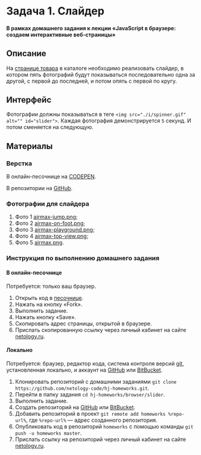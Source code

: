 # Задача 1. Слайдер
#### В рамках домашнего задания к лекции «JavaScript в браузере: создаем интерактивные веб-страницы»

## Описание
На [странице товара](https://netology-code.github.io/hj-homeworks/browser/slider/) в каталоге необходимо реализовать слайдер, в котором пять фотографий будут показываться последовательно одна за другой, с первой до последней, и потом опять с первой по кругу.

## Интерфейс
Фотографии должны показываться в теге `<img src="./i/spinner.gif" alt="" id="slider">`. Каждая фотография демонстрируется <code>5</code> секунд. И потом сменяется на следующую.

## Материалы
### Верстка
В онлайн-песочнице на [CODEPEN](https://codepen.io/solarrust/pen/KWbeBg).

В репозитории на [GitHub](https://github.com/netology-code/hj-homeworks/tree/master/browser/slider).

### Фотографии для слайдера
1. Фото 1 [airmax-jump.png](https://netology-code.github.io/hj-homeworks/browser/slider/i/airmax-jump.png);
2. Фото 2 [airmax-on-foot.png](https://netology-code.github.io/hj-homeworks/browser/slider/i/airmax-on-foot.png);
3. Фото 3 [airmax-playground.png](https://netology-code.github.io/hj-homeworks/browser/slider/i/airmax-playground.png);
4. Фото 4 [airmax-top-view.png](https://netology-code.github.io/hj-homeworks/browser/slider/i/airmax-top-view.png);
5. Фото 5 [airmax.png](https://netology-code.github.io/hj-homeworks/browser/slider/i/airmax.png).

### Инструкция по выполнению домашнего задания
#### В онлайн-песочнице
Потребуется: только ваш браузер.
1. Открыть код в [песочнице](https://codepen.io/solarrust/pen/KWbeBg).
2. Нажать на кнопку «Fork».
3. Выполнить задание.
4. Нажать кнопку «Save».
5. Скопировать адрес страницы, открытой в браузере.
6. Прислать скопированную ссылку через личный кабинет на сайте [netology.ru](http://netology.ru/).

#### Локально
Потребуется: браузер, редактор кода, система контроля версий [git](https://git-scm.com), установленная локально, и аккаунт на [GitHub](https://github.com/) или [BitBucket](https://bitbucket.org/).
1. Клонировать репозиторий с домашними заданиями `git clone https://github.com/netology-code/hj-homeworks.git`.
2. Перейти в папку задания `cd hj-homeworks/browser/slider`.
3. Выполнить задание.
4. Создать репозиторий на [GitHub](https://github.com/) или [BitBucket](https://bitbucket.org/).
5. Добавить репозиторий в проект `git remote add homeworks %repo-url%`, где `%repo-url%` — адрес созданного репозитория.
6. Опубликовать код в репозиторий `homeworks` с помощью команды `git push -u homeworks master`.
7. Прислать ссылку на репозиторий через личный кабинет на сайте [netology.ru](http://netology.ru/).
